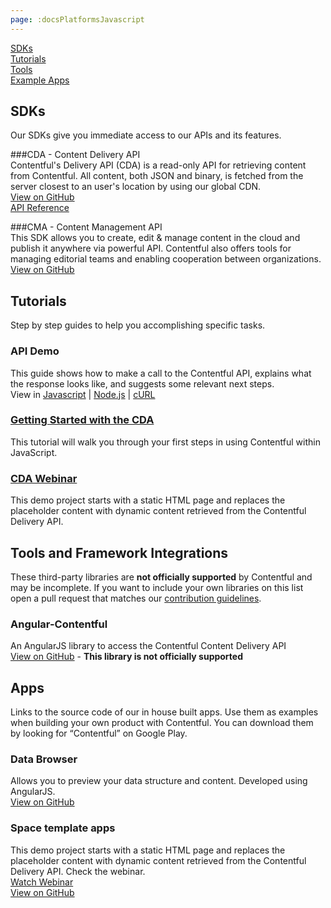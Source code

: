 ```yaml
---
page: :docsPlatformsJavascript
---
```


[SDKs](#sdks)<br>
[Tutorials](#tutorials)<br>
[Tools](#tools-and-framework-integrations)<br>
[Example Apps](#apps)

## SDKs
Our SDKs give you immediate access to our APIs and its features.

###CDA - Content Delivery API<br>
Contentful's Delivery API (CDA) is a read-only API for retrieving content from Contentful. All content, both JSON and binary, is fetched from the server closest to an user's location by using our global CDN.<br>
[View on GitHub](https://github.com/contentful/contentful.js)<br>
[API Reference](https://contentful.github.io/contentful.js)

###CMA - Content Management API<br>
This SDK allows you to create, edit & manage content in the cloud and publish it anywhere via powerful API. Contentful also offers tools for managing editorial teams and enabling cooperation between organizations.<br>
[View on GitHub](https://github.com/contentful/contentful-management.js)<br>

## Tutorials
Step by step guides to help you accomplishing specific tasks.

### API Demo
This guide shows how to make a call to the Contentful API, explains what the response looks like, and suggests some relevant next steps.<br>
View in [Javascript](/developers/api-demo/javascript/) |
[Node.js](/developers/api-demo/nodejs/) |
[cURL](/developers/api-demo/curl/)

### [Getting Started with the CDA](/developers/docs/javascript/tutorials/using-js-cda-sdk/)
This tutorial will walk you through your first steps in using Contentful within JavaScript.

### [CDA Webinar](/blog/2014/07/22/contentful-webinar-content-delivery-api/)
This demo project starts with a static HTML page and replaces the placeholder content with dynamic content retrieved from the Contentful Delivery API.

## Tools and Framework Integrations

These third-party libraries are **not officially supported** by Contentful and may be incomplete. If you want to include your own libraries on this list open a pull request that matches our [contribution guidelines](https://github.com/contentful-labs/awesome-contentful/blob/master/CONTRIBUTING.md).<br>

### Angular-Contentful
An AngularJS library to access the Contentful Content Delivery API<br>
[View on GitHub](https://github.com/jvandemo/angular-contentful) - **This library is not officially supported**

## Apps
Links to the source code of our in house built apps. Use them as examples when building your own product with Contentful.
You can download them by looking for “Contentful” on Google Play.

### Data Browser
Allows you to preview your data structure and content. Developed using AngularJS.<br>
[View on GitHub](http://contentful.github.io/contentful.js/example/browser/index.html)<br>

### Space template apps
This demo project starts with a static HTML page and replaces the placeholder content with dynamic content retrieved from the Contentful Delivery API. Check the webinar.<br>
[Watch Webinar](/blog/2014/07/22/contentful-webinar-content-delivery-api/)<br>
[View on GitHub](https://github.com/contentful/cdn-webinar-store-demo)

